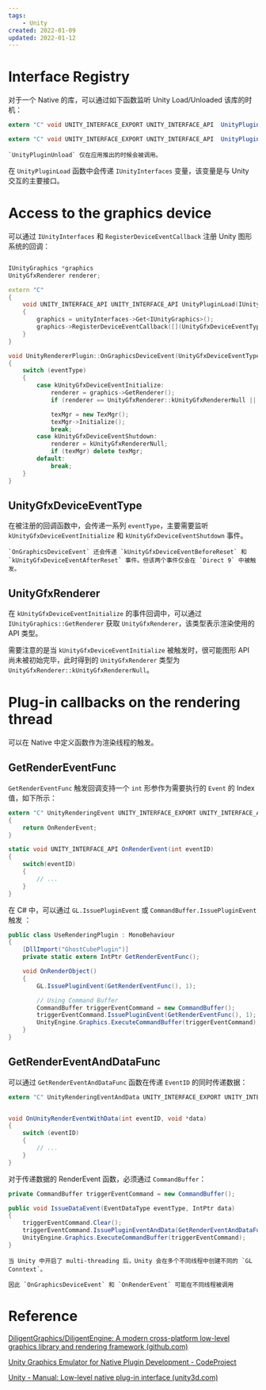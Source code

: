 ```yaml
---
tags:
    - Unity
created: 2022-01-09
updated: 2022-01-12
---
```


# Interface Registry

对于一个 Native 的库，可以通过如下函数监听 Unity Load/Unloaded 该库的时机：
```csharp
extern "C" void UNITY_INTERFACE_EXPORT UNITY_INTERFACE_API  UnityPluginLoad(IUnityInterfaces* unityInterfaces);

extern "C" void UNITY_INTERFACE_EXPORT UNITY_INTERFACE_API  UnityPluginUnload();
```

```ad-note
`UnityPluginUnload` 仅在应用推出的时候会被调用。
```

在 `UnityPluginLoad` 函数中会传递 `IUnityInterfaces` 变量，该变量是与 Unity 交互的主要接口。

# Access to the graphics device

可以通过 `IUnityInterfaces` 和 `RegisterDeviceEventCallback` 注册 Unity 图形系统的回调：

```cpp

IUnityGraphics *graphics
UnityGfxRenderer renderer;

extern "C"
{
    void UNITY_INTERFACE_API UNITY_INTERFACE_API UnityPluginLoad(IUnityInterfaces* unityInterfaces)
    {
        graphics = unityInterfaces->Get<IUnityGraphics>();
        graphics->RegisterDeviceEventCallback([](UnityGfxDeviceEventType eventType){ unityRendererPlugin.OnGraphicsDeviceEvent(eventType); });
    }
}

void UnityRendererPlugin::OnGraphicsDeviceEvent(UnityGfxDeviceEventType eventType)
{
    switch (eventType)
    {
        case kUnityGfxDeviceEventInitialize:
            renderer = graphics->GetRenderer();
            if (renderer == UnityGfxRenderer::kUnityGfxRendererNull || texMgr) return;

            texMgr = new TexMgr();
            texMgr->Initialize();
            break;
        case kUnityGfxDeviceEventShutdown:
            renderer = kUnityGfxRendererNull;
            if (texMgr) delete texMgr;
        default:
            break;
    }
}

```

## UnityGfxDeviceEventType

在被注册的回调函数中，会传递一系列 `eventType`，主要需要监听 `kUnityGfxDeviceEventInitialize` 和 `kUnityGfxDeviceEventShutdown` 事件。

```ad-note
`OnGraphicsDeviceEvent` 还会传递 `kUnityGfxDeviceEventBeforeReset` 和 `kUnityGfxDeviceEventAfterReset` 事件。但该两个事件仅会在 `Direct 9` 中被触发。
```

## UnityGfxRenderer

在 `kUnityGfxDeviceEventInitialize` 的事件回调中，可以通过 `IUnityGraphics::GetRenderer` 获取 `UnityGfxRenderer`，该类型表示渲染使用的 API 类型。

需要注意的是当 `kUnityGfxDeviceEventInitialize` 被触发时，很可能图形 API 尚未被初始完毕，此时得到的 `UnityGfxRenderer` 类型为 `UnityGfxRenderer::kUnityGfxRendererNull`。

# Plug-in callbacks on the rendering thread

可以在 Native 中定义函数作为渲染线程的触发。

## GetRenderEventFunc

`GetRenderEventFunc` 触发回调支持一个 `int` 形参作为需要执行的 `Event` 的 Index 值，如下所示：
```csharp
extern "C" UnityRenderingEvent UNITY_INTERFACE_EXPORT UNITY_INTERFACE_API GetRenderEventFunc()
{
    return OnRenderEvent;
}

static void UNITY_INTERFACE_API OnRenderEvent(int eventID)
{
    switch(eventID)
    {
        // ...
    }
}
```

在 C# 中，可以通过 `GL.IssuePluginEvent` 或 `CommandBuffer.IssuePluginEvent` 触发 ：
```csharp
public class UseRenderingPlugin : MonoBehaviour
{
    [DllImport("GhostCubePlugin")]
    private static extern IntPtr GetRenderEventFunc();

    void OnRenderObject()
    {
        GL.IssuePluginEvent(GetRenderEventFunc(), 1);

        // Using Command Buffer
        CommandBuffer triggerEventCommand = new CommandBuffer();
        triggerEventCommand.IssuePluginEvent(GetRenderEventFunc(), 1);
        UnityEngine.Graphics.ExecuteCommandBuffer(triggerEventCommand);
    }
}
```

## GetRenderEventAndDataFunc

可以通过 `GetRenderEventAndDataFunc` 函数在传递 `EventID` 的同时传递数据：
```csharp
extern "C" UnityRenderingEventAndData UNITY_INTERFACE_EXPORT UNITY_INTERFACE_API GetRenderEventAndDataFunc() { return OnUnityRenderEventWithData; }


void OnUnityRenderEventWithData(int eventID, void *data)
{
    switch (eventID)
    {
        // ...
    }
}

```

对于传递数据的 RenderEvent 函数，必须通过 `CommandBuffer`：
```csharp
private CommandBuffer triggerEventCommand = new CommandBuffer();

public void IssueDataEvent(EventDataType eventType, IntPtr data)
{
    triggerEventCommand.Clear();
    triggerEventCommand.IssuePluginEventAndData(GetRenderEventAndDataFunc(), (int)eventType, data);
    UnityEngine.Graphics.ExecuteCommandBuffer(triggerEventCommand);
}
```

```ad-note
当 Unity 中开启了 multi-threading 后，Unity 会在多个不同线程中创建不同的 `GL Conntext`。

因此 `OnGraphicsDeviceEvent` 和 `OnRenderEvent` 可能在不同线程被调用
```

# Reference

[DiligentGraphics/DiligentEngine: A modern cross-platform low-level graphics library and rendering framework (github.com)](https://github.com/DiligentGraphics/DiligentEngine)

[Unity Graphics Emulator for Native Plugin Development - CodeProject](https://www.codeproject.com/Articles/1216876/Unity-Graphics-Emulator-for-Native-Plugin-Developm)

[Unity - Manual: Low-level native plug-in interface (unity3d.com)](https://docs.unity3d.com/Manual/NativePluginInterface.html)